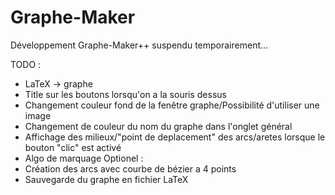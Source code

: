 # Graphe-Maker

Développement Graphe-Maker++ suspendu temporairement...

TODO :
  - LaTeX -> graphe
  - Title sur les boutons lorsqu'on a la souris dessus
  - Changement couleur fond de la fenêtre graphe/Possibilité d'utiliser une image
  - Changement de couleur du nom du graphe dans l'onglet général
  - Affichage des milieux/"point de deplacement" des arcs/aretes lorsque le bouton "clic" est activé
  - Algo de marquage
Optionel :
  - Création des arcs avec courbe de bézier a 4 points
  - Sauvegarde du graphe en fichier LaTeX
